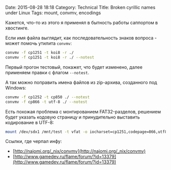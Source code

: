 Date: 2015-08-28 18:18
Category: Technical
Title: Broken cyrillic names under Linux
Tags: mount, convmv, encodings

Кажется, что-то из этого я применял в бытность работы саппортом в хвостинге.

Если имя файла выглядит, как последовательность знаков вопроса - может помочь утилита `convmv`:

```bash
convmv -f cp1251 -t koi8 -r ./
convmv -f cp1251 -t koi8 -r ./ --notest
```

Первый прогон тестовый, покажет, что будет изменено, далее применяем правки с флагом `--notest`.

А так можно поправить имена файлов из zip-архива, созданного под Windows:

```bash
convmv -f cp1252 -t cp850 ./ --notest
convmv -f cp866 -t utf-8 ./ --notest
```

Есть похожая проблема с монтированием FAT32-разделов, решением будет указать кодовую страницу и принудительно выставить кодирование в UTF-8:

```bash
mount /dev/sdx1 /mnt/test -t vfat -o iocharset=cp1251,codepage=866,utf8=true
```

Ссылки, где черпал инфу:

- [http://najomi.org/_nix/convmv](http://najomi.org/_nix/convmv)
- [http://www.gamedev.ru/flame/forum/?id=13379](http://www.gamedev.ru/flame/forum/?id=13379)
